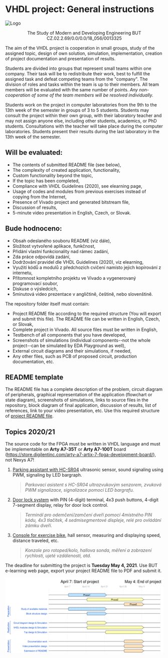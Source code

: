 # VHDL project: General instructions

![Logo](../../logolink_eng.jpg)
<p align="center">
  The Study of Modern and Developing Engineering BUT<br>
  CZ.02.2.69/0.0/0.0/18_056/0013325
</p>

The aim of the VHDL project is cooperation in small groups, study of the assigned topic, design of own solution, simulation, implementation, creation of project documentation and presentation of results.

Students are divided into groups that represent small teams within one company. Their task will be to redistribute their work, best to fulfill the assigned task and defeat competing teams from the "company". The division of roles and tasks within the team is up to their members. All team members will be evaluated with the same number of points. *Any non-cooperation of some of the team members will be resolved individually.*

Students work on the project in computer laboratories from the 9th to the 13th week of the semester in groups of 3 to 5 students. Students may consult the project within their own group, with their laboratory teacher and may not assign anyone else, including other students, academics, or PhD students. Consultations with the teacher will take place during the computer laboratories. Students present their results during the last laboratory in the 13th week of the semester.


## Will be evaluated:
   * The contents of submitted README file (see below),
   * The complexity of created application, functionality,
   * Custom functionality beyond the topic,
   * If the topic has been completed,
   * Compliance with VHDL Guidelines (2020), see elearning page,
   * Usage of codes and modules from previous exercises instead of copying from the Internet,
   * Presence of Vivado project and generated bitstream file,
   * Discussion of results,
   * 5-minute video presentation in English, Czech, or Slovak.


## Bude hodnoceno:
   * Obsah odeslaného souboru README (viz dále),
   * Složitost vytvořené aplikace, funkčnost,
   * Přidání vlastní funkcionality nad rámec zadání,
   * Zda práce odpovídá zadání,
   * Dodržování pravidel dle VHDL Guidelines (2020), viz elearning,
   * Využití kódů a modulů z předchozích cvičení namísto jejich kopírování z internetu,
   * Přítomnost kompletního projektu ve Vivado a vygenerovaný programovací soubor,
   * Diskuse o výsledcích,
   * 5minutová video prezentace v angličtině, češtině, nebo slovenštině.


The repository folder itself must contain:

   * Project README file according to the required structure (You will export and submit this file). The README file can be written in English, Czech, or Slovak,
   * Complete project in Vivado. All source files must be written in English,
   * Testbench of all components that you have developed,
   * Screenshots of simulations (individual components--not the whole project--can be simulated by EDA Playground as well),
   * External circuit diagrams and their simulations, if needed,
   * Any other files, such as PCB of proposed circuit, production documentation, etc.


## README template

The README file has a complete description of the problem, circuit diagram of peripherals, graphical representation of the application (flowchart or state diagram), screenshots of simulations, links to source files in the repository, block diagram of final application, discussion of results, list of references, link to your video presentation, etc. Use this required structure of [project README file](Project.md).


## Topics 2020/21

The source code for the FPGA must be written in VHDL language and must be implementable on **Arty A7-35T** or **Arty A7-100T** board (https://store.digilentinc.com/arty-a7-artix-7-fpga-development-board/), not Nexys A7!

1. [Parking assistant with HC-SR04](https://github.com/xrysav25/DE1_Parking_assistant) ultrasonic sensor, sound signaling using PWM, signaling by LED bargraph.

   > *Parkovací asistent s HC-SR04 ultrazvukovým senzorem, zvuková PWM signalizace, signalizace pomocí LED bargrafu.*
   >

2. [Door lock system](https://github.com/xcadaj00/DE1_project) with PIN (4-digit) terminal, 4x3 push buttons, 4-digit 7-segment display, relay for door lock control.

   > *Terminál pro odemčení/zamčení dveří pomocí 4místného PIN kódu, 4x3 tlačítek, 4 sedmisegmentové displeje, relé pro ovládání zámku dveří.*
   >

3. [Console for exercise bike](https://github.com/mkousal/Digital-electronics-1-Tachometer), hall sensor, measuring and displaying speed, distance traveled, etc.

   > *Konzole pro rotoped/kolo, hallova sonda, měření a zobrazení rychlosti, ujeté vzdálenosti, atd.*
   >

The deadline for submitting the project is **Tuesday May 4, 2021**. Use BUT e-learning web page, export your project README file to PDF and submit it.

![Schedule](schedule.png)
